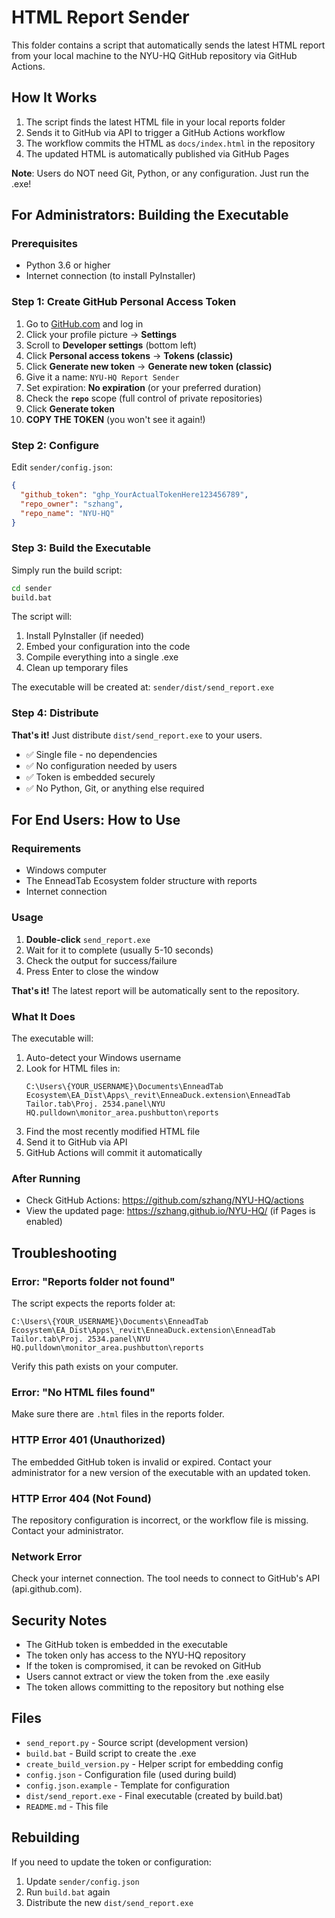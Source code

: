 # HTML Report Sender

This folder contains a script that automatically sends the latest HTML report from your local machine to the NYU-HQ GitHub repository via GitHub Actions.

## How It Works

1. The script finds the latest HTML file in your local reports folder
2. Sends it to GitHub via API to trigger a GitHub Actions workflow
3. The workflow commits the HTML as `docs/index.html` in the repository
4. The updated HTML is automatically published via GitHub Pages

**Note**: Users do NOT need Git, Python, or any configuration. Just run the .exe!

## For Administrators: Building the Executable

### Prerequisites

- Python 3.6 or higher
- Internet connection (to install PyInstaller)

### Step 1: Create GitHub Personal Access Token

1. Go to [GitHub.com](https://github.com) and log in
2. Click your profile picture → **Settings**
3. Scroll to **Developer settings** (bottom left)
4. Click **Personal access tokens** → **Tokens (classic)**
5. Click **Generate new token** → **Generate new token (classic)**
6. Give it a name: `NYU-HQ Report Sender`
7. Set expiration: **No expiration** (or your preferred duration)
8. Check the **`repo`** scope (full control of private repositories)
9. Click **Generate token**
10. **COPY THE TOKEN** (you won't see it again!)

### Step 2: Configure

Edit `sender/config.json`:

```json
{
  "github_token": "ghp_YourActualTokenHere123456789",
  "repo_owner": "szhang",
  "repo_name": "NYU-HQ"
}
```

### Step 3: Build the Executable

Simply run the build script:

```bash
cd sender
build.bat
```

The script will:
1. Install PyInstaller (if needed)
2. Embed your configuration into the code
3. Compile everything into a single .exe
4. Clean up temporary files

The executable will be created at: `sender/dist/send_report.exe`

### Step 4: Distribute

**That's it!** Just distribute `dist/send_report.exe` to your users.

- ✅ Single file - no dependencies
- ✅ No configuration needed by users
- ✅ Token is embedded securely
- ✅ No Python, Git, or anything else required

## For End Users: How to Use

### Requirements

- Windows computer
- The EnneadTab Ecosystem folder structure with reports
- Internet connection

### Usage

1. **Double-click** `send_report.exe`
2. Wait for it to complete (usually 5-10 seconds)
3. Check the output for success/failure
4. Press Enter to close the window

**That's it!** The latest report will be automatically sent to the repository.

### What It Does

The executable will:
1. Auto-detect your Windows username
2. Look for HTML files in:
   ```
   C:\Users\{YOUR_USERNAME}\Documents\EnneadTab Ecosystem\EA_Dist\Apps\_revit\EnneaDuck.extension\EnneadTab Tailor.tab\Proj. 2534.panel\NYU HQ.pulldown\monitor_area.pushbutton\reports
   ```
3. Find the most recently modified HTML file
4. Send it to GitHub via API
5. GitHub Actions will commit it automatically

### After Running

- Check GitHub Actions: https://github.com/szhang/NYU-HQ/actions
- View the updated page: https://szhang.github.io/NYU-HQ/ (if Pages is enabled)

## Troubleshooting

### Error: "Reports folder not found"

The script expects the reports folder at:
```
C:\Users\{YOUR_USERNAME}\Documents\EnneadTab Ecosystem\EA_Dist\Apps\_revit\EnneaDuck.extension\EnneadTab Tailor.tab\Proj. 2534.panel\NYU HQ.pulldown\monitor_area.pushbutton\reports
```

Verify this path exists on your computer.

### Error: "No HTML files found"

Make sure there are `.html` files in the reports folder.

### HTTP Error 401 (Unauthorized)

The embedded GitHub token is invalid or expired. Contact your administrator for a new version of the executable with an updated token.

### HTTP Error 404 (Not Found)

The repository configuration is incorrect, or the workflow file is missing. Contact your administrator.

### Network Error

Check your internet connection. The tool needs to connect to GitHub's API (api.github.com).

## Security Notes

- The GitHub token is embedded in the executable
- The token only has access to the NYU-HQ repository
- If the token is compromised, it can be revoked on GitHub
- Users cannot extract or view the token from the .exe easily
- The token allows committing to the repository but nothing else

## Files

- `send_report.py` - Source script (development version)
- `build.bat` - Build script to create the .exe
- `create_build_version.py` - Helper script for embedding config
- `config.json` - Configuration file (used during build)
- `config.json.example` - Template for configuration
- `dist/send_report.exe` - Final executable (created by build.bat)
- `README.md` - This file

## Rebuilding

If you need to update the token or configuration:

1. Update `sender/config.json`
2. Run `build.bat` again
3. Distribute the new `dist/send_report.exe`
